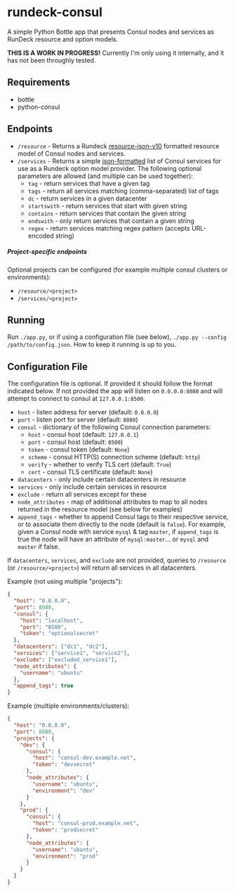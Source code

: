 # rundeck-consul

A simple Python Bottle app that presents Consul nodes and services as RunDeck
resource and option models.

**THIS IS A WORK IN PROGRESS!**
Currently I'm only using it internally, and it has not been throughly tested.

## Requirements
* bottle
* python-consul

## Endpoints
* `/resource` - Returns a Rundeck [resource-json-v10][1] formatted resource
  model of Consul nodes and services.
* `/services` - Returns a simple [json-formatted][2] list of Consul services
  for use as a Rundeck option model provider. The following optional parameters are
  allowed (and multiple can be used together):
  * `tag` - return services that have a given tag
  * `tags` - return all services matching (comma-separated) list of tags
  * `dc` - return services in a given datacenter
  * `startswith` - return services that start with given string
  * `contains` - return services that contain the given string
  * `endswith` - only return services that contain a given string
  * `regex` - return services matching regex pattern (accepts URL-encoded string)

##### Project-specific endpoints
Optional projects can be configured (for example multiple consul clusters
or environments):
* `/resource/<project>`
* `/services/<project>`

## Running
Run `./app.py`, or if using a configuration file (see below),
`./app.py --config /path/to/config.json`. How to keep it running is up to you.

## Configuration File
The configuration file is optional. If provided it should follow the format
indicated below. If not provided the app will listen on `0.0.0.0:8080` and
will attempt to connect to consul at `127.0.0.1:8500`.

* `host` - listen address for server (default: `0.0.0.0`)
* `port` - listen port for server (default: `8080`)
* `consul` - dictionary of the following Consul connection parameters:
  * `host` - consul host (default: `127.0.0.1`)
  * `port` - consul host (default: `8500`)
  * `token` - consul token (default: `None`)
  * `scheme` - consul HTTP(S) connection scheme (default: `http`)
  * `verify` - whether to verify TLS cert (default: `True`)
  * `cert` - consul TLS certificate (default: `None`)
* `datacenters` - only include certain datacenters in resource
* `services` - only include certain services in resource
* `exclude` - return all services except for these
* `node_attributes` - map of additional attributes to map to all nodes returned
  in the resource model (see below for examples)
* `append_tags` - whether to append Consul tags to their respective service,
  or to associate them directly to the node (default is `false`).  For example,
  given a Consul node with service `mysql` & tag `master`, if `append_tags` is
  true the node will have an attribute of `mysql:master`... or `mysql` and `master` if false.

If `datacenters`, `services`, and `exclude` are not provided, queries to
`/resource` (or `/resource/<project>`) will return all services in all datacenters.

Example (not using multiple "projects"):
```json
{
  "host": "0.0.0.0",
  "port": 8080,
  "consul": {
    "host": "localhost",
    "port": "8500",
    "token": "optionalsecret"
  },
  "datacenters": ["dc1", "dc2"],
  "services": ["service1", "service2"],
  "exclude": ["excluded_service1"],
  "node_attributes": {
    "username": "ubuntu"
  },
  "append_tags": true
}
```

Example (multiple environments/clusters):
```json
{
  "host": "0.0.0.0",
  "port": 8080,
  "projects": {
    "dev": {
      "consul": {
        "host": "consul-dev.example.net",
        "token": "devsecret"
      },
      "node_attributes": {
        "username": "ubuntu",
        "environment": "dev"
      }
    },
    "prod": {
      "consul": {
        "host": "consul-prod.example.net",
        "token": "prodsecret"
      },
      "node_attributes": {
        "username": "ubuntu",
        "environment": "prod"
      }
    }
  }
}
```

[1]: http://rundeck.org/docs/man5/resource-json.html
[2]: http://rundeck.org/docs/manual/jobs.html#json-format
